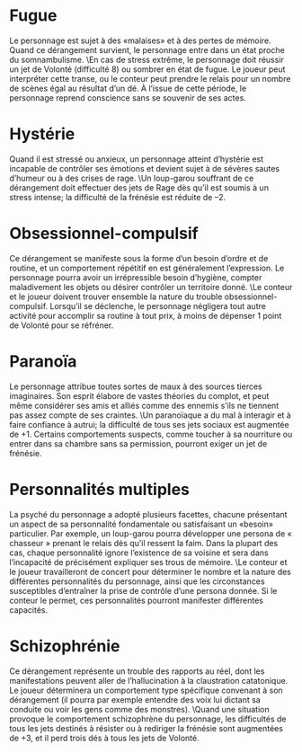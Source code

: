# Fugue
Le personnage est sujet à des «malaises» et à des pertes de mémoire. Quand ce dérangement survient, le personnage entre dans un état proche du somnambulisme.
\En cas de stress extrême, le personnage doit réussir un jet de Volonté (difficulté 8) ou sombrer en état de fugue. Le joueur peut interpréter cette transe, ou le conteur peut prendre le relais pour un nombre de scènes égal au résultat d’un dé. À l’issue de cette période, le personnage reprend conscience sans se souvenir de ses actes.

# Hystérie
Quand il est stressé ou anxieux, un personnage atteint d’hystérie est incapable de contrôler ses émotions et devient sujet à de sévères sautes d’humeur ou à des crises de rage.
\Un loup-garou souffrant de ce dérangement doit effectuer des jets de Rage dès qu’il est soumis à un stress intense; la difficulté de la frénésie est réduite de –2.

# Obsessionnel-compulsif
Ce dérangement se manifeste sous la forme d’un besoin d’ordre et de routine, et un comportement répétitif en est généralement l’expression. Le personnage pourra avoir un irrépressible besoin d’hygiène, compter maladivement les objets ou désirer contrôler un territoire donné.
\Le conteur et le joueur doivent trouver ensemble la nature du trouble obsessionnel-compulsif. Lorsqu’il se déclenche, le personnage négligera tout autre activité pour accomplir sa routine à tout prix, à moins de dépenser 1 point de Volonté pour se réfréner.

# Paranoïa
Le personnage attribue toutes sortes de maux à des sources tierces imaginaires. Son esprit élabore de vastes théories du complot, et peut même considérer ses amis et alliés comme des ennemis s’ils ne tiennent pas assez compte de ses craintes.
\Un paranoïaque a du mal à interagir et à faire confiance à autrui; la difficulté de tous ses jets sociaux est augmentée de +1. Certains comportements suspects, comme toucher à sa nourriture ou entrer dans sa chambre sans sa permission, pourront exiger un jet de frénésie.

# Personnalités multiples
La psyché du personnage a adopté plusieurs facettes, chacune présentant un aspect de sa personnalité fondamentale ou satisfaisant un «besoin» particulier. Par exemple, un loup-garou pourra développer une persona de « chasseur » prenant le relais dès qu’il ressent la faim. Dans la plupart des cas, chaque personnalité ignore l’existence de sa voisine et sera dans l’incapacité de précisément expliquer ses trous de mémoire.
\Le conteur et le joueur travailleront de concert pour déterminer le nombre et la nature des différentes personnalités du personnage, ainsi que les circonstances susceptibles d’entraîner la prise de contrôle d’une persona donnée. Si le conteur le permet, ces personnalités pourront manifester différentes capacités.

# Schizophrénie
Ce dérangement représente un trouble des rapports au réel, dont les manifestations peuvent aller de l’hallucination à la claustration catatonique. Le joueur déterminera un comportement type spécifique convenant à son dérangement (il pourra par exemple entendre des voix lui dictant sa conduite ou voir les gens comme des monstres).
\Quand une situation provoque le comportement schizophrène du personnage, les difficultés de tous les jets destinés à résister ou à rediriger la frénésie sont augmentées de +3, et il perd trois dés à tous les jets de Volonté.
